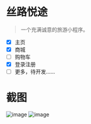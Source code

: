 # 丝路悦途
> 一个充满诚意的旅游小程序。
- [x] 主页
- [x] 商城
- [ ] 购物车
- [x] 登录注册 
- [ ] 更多，待开发……
# 截图
![image](https://github.com/user-attachments/assets/1c3586b7-d2b4-41d8-b6eb-56e2ff106fd3)
![image](https://github.com/user-attachments/assets/9e8d0c93-013f-4b62-abca-8f2147828534)
